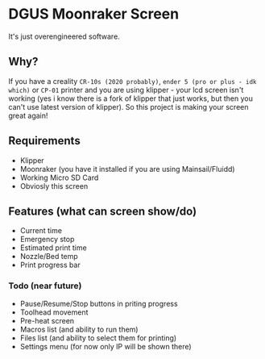 # DGUS Moonraker Screen
It's just overengineered software.

## Why?
If you have a creality `CR-10s (2020 probably)`, `ender 5 (pro or plus - idk which)` or `CP-01` printer and
you are using klipper - your lcd screen isn't working (yes i know there is a fork of klipper 
that just works, but then you can't use latest version of klipper). So this project is
making your screen great again!

## Requirements
- Klipper
- Moonraker (you have it installed if you are using Mainsail/Fluidd)
- Working Micro SD Card
- Obviosly this screen

## Features (what can screen show/do)
- Current time
- Emergency stop
- Estimated print time
- Nozzle/Bed temp
- Print progress bar

### Todo (near future)
- Pause/Resume/Stop buttons in priting progress
- Toolhead movement
- Pre-heat screen
- Macros list (and ability to run them)
- Files list (and ability to select them for printing)
- Settings menu (for now only IP will be shown there)
